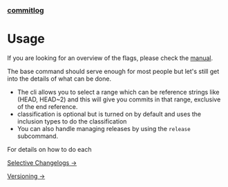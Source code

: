 ### [commitlog](/)

# Usage

If you are looking for an overview of the flags, please check the [manual](/manual).

The base command should serve enough for most people but let's still get into the details of what can be done.

- The cli allows you to select a range which can be reference strings like (HEAD, HEAD~2) and this will give you commits in that range, exclusive of the end reference.
- classification is optional but is turned on by default and uses the inclusion types to do the classification
- You can also handle managing releases by using the `release` subcommand.

For details on how to do each

[Selective Changelogs &rarr;](/selective-changelogs)

[Versioning &rarr;](/versioning)
